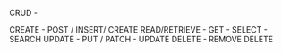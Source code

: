 
CRUD - 

CREATE - POST / INSERT/ CREATE 
READ/RETRIEVE - GET - SELECT - SEARCH
UPDATE - PUT / PATCH  - UPDATE
DELETE - REMOVE DELETE


